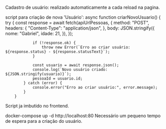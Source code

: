 Cadastro de usuário: realizado automaticamente a cada reload na pagina.

script para criação de nova 'Usuário':
async function criarNovoUsuario() {
            try {
                const response = await fetch(apiUrlPessoas, {
                    method: "POST",
                    headers: {
                        "Content-Type": "application/json",
                    },
                    body: JSON.stringify({
                        nome: "Gabriel",
                        idade: 21,
                    }),
                });

                if (!response.ok) {
                    throw new Error(`Erro ao criar usuário: ${response.status} - ${response.statusText}`);
                }

                const usuario = await response.json();
                console.log(`Novo usuário criado: ${JSON.stringify(usuario)}`);
                pessoaId = usuario.id;
            } catch (error) {
                console.error("Erro ao criar usuário:", error.message);
            }
        }

  Script ja imbutido no frontend.

  

docker-compose up -d 
http://localhost:80
Necessário um pequeno tempo de espera para a criação do usuário.
